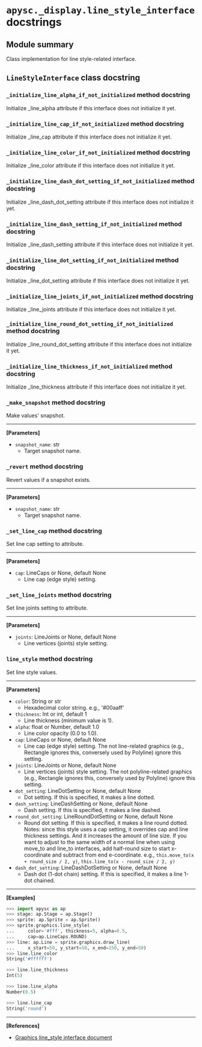 # `apysc._display.line_style_interface` docstrings

## Module summary

Class implementation for line style-related interface.

## `LineStyleInterface` class docstring

### `_initialize_line_alpha_if_not_initialized` method docstring

Initialize _line_alpha attribute if this interface does not initialize it yet.

### `_initialize_line_cap_if_not_initialized` method docstring

Initialize _line_cap attribute if this interface does not initialize it yet.

### `_initialize_line_color_if_not_initialized` method docstring

Initialize _line_color attribute if this interface does not initialize it yet.

### `_initialize_line_dash_dot_setting_if_not_initialized` method docstring

Initialize _line_dash_dot_setting attribute if this interface does not initialize it yet.

### `_initialize_line_dash_setting_if_not_initialized` method docstring

Initialize _line_dash_setting attribute if this interface does not initialize it yet.

### `_initialize_line_dot_setting_if_not_initialized` method docstring

Initialize _line_dot_setting attribute if this interface does not initialize it yet.

### `_initialize_line_joints_if_not_initialized` method docstring

Initialize _line_joints attribute if this interface does not initialize it yet.

### `_initialize_line_round_dot_setting_if_not_initialized` method docstring

Initialize _line_round_dot_setting attribute if this interface does not initialize it yet.

### `_initialize_line_thickness_if_not_initialized` method docstring

Initialize _line_thickness attribute if this interface does not initialize it yet.

### `_make_snapshot` method docstring

Make values' snapshot.<hr>

**[Parameters]**

- `snapshot_name`: str
  - Target snapshot name.

### `_revert` method docstring

Revert values if a snapshot exists.<hr>

**[Parameters]**

- `snapshot_name`: str
  - Target snapshot name.

### `_set_line_cap` method docstring

Set line cap setting to attribute.<hr>

**[Parameters]**

- `cap`: LineCaps or None, default None
  - Line cap (edge style) setting.

### `_set_line_joints` method docstring

Set line joints setting to attribute.<hr>

**[Parameters]**

- `joints`: LineJoints or None, default None
  - Line vertices (joints) style setting.

### `line_style` method docstring

Set line style values.<hr>

**[Parameters]**

- `color`: String or str
  - Hexadecimal color string. e.g., '#00aaff'
- `thickness`: Int or int, default 1
  - Line thickness (minimum value is 1).
- `alpha`: float or Number, default 1.0
  - Line color opacity (0.0 to 1.0).
- `cap`: LineCaps or None, default None
  - Line cap (edge style) setting. The not line-related graphics (e.g., Rectangle ignores this, conversely used by Polyline) ignore this setting.
- `joints`: LineJoints or None, default None
  - Line vertices (joints) style setting. The not polyline-related graphics (e.g., Rectangle ignores this, conversely used by Polyline) ignore this setting.
- `dot_setting`: LineDotSetting or None, default None
  - Dot setting. If this is specified, it makes a line dotted.
- `dash_setting`: LineDashSetting or None, default None
  - Dash setting. If this is specified, it makes a line dashed.
- `round_dot_setting`: LineRoundDotSetting or None, default None
  - Round dot setting. If this is specified, it makes a line round dotted. Notes: since this style uses a cap setting, it overrides cap and line thickness settings. And it increases the amount of line size. If you want to adjust to the same width of a normal line when using move_to and line_to interfaces, add half-round size to start x-coordinate and subtract from end e-coordinate. e.g., `this.move_to(x + round_size / 2, y)`, `this.line_to(x - round_size / 2, y)`
- `dash_dot_setting`: LineDashDotSetting or None, default None
  - Dash dot (1-dot chain) setting. If this is specified, it makes a line 1-dot chained.

<hr>

**[Examples]**

```py
>>> import apysc as ap
>>> stage: ap.Stage = ap.Stage()
>>> sprite: ap.Sprite = ap.Sprite()
>>> sprite.graphics.line_style(
...     color='#fff', thickness=5, alpha=0.5,
...     cap=ap.LineCaps.ROUND)
>>> line: ap.Line = sprite.graphics.draw_line(
...     x_start=50, y_start=50, x_end=150, y_end=50)
>>> line.line_color
String('#ffffff')

>>> line.line_thickness
Int(5)

>>> line.line_alpha
Number(0.5)

>>> line.line_cap
String('round')
```

<hr>

**[References]**

- [Graphics line_style interface document](https://simon-ritchie.github.io/apysc/graphics_line_style.html)